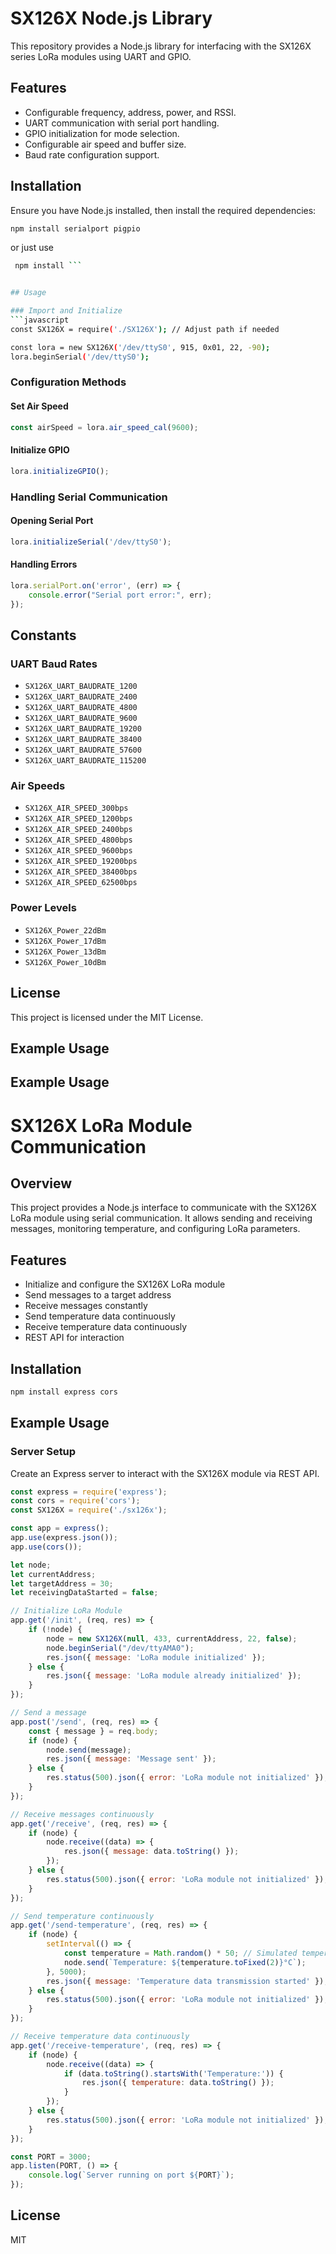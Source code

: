 # SX126X Node.js Library

This repository provides a Node.js library for interfacing with the SX126X series LoRa modules using UART and GPIO.

## Features
- Configurable frequency, address, power, and RSSI.
- UART communication with serial port handling.
- GPIO initialization for mode selection.
- Configurable air speed and buffer size.
- Baud rate configuration support.

## Installation
Ensure you have Node.js installed, then install the required dependencies:

```sh
npm install serialport pigpio
```

or just use 

```sh
 npm install ```


## Usage

### Import and Initialize
```javascript
const SX126X = require('./SX126X'); // Adjust path if needed

const lora = new SX126X('/dev/ttyS0', 915, 0x01, 22, -90);
lora.beginSerial('/dev/ttyS0');
```

### Configuration Methods
#### Set Air Speed
```javascript
const airSpeed = lora.air_speed_cal(9600);
```

#### Initialize GPIO
```javascript
lora.initializeGPIO();
```

### Handling Serial Communication
#### Opening Serial Port
```javascript
lora.initializeSerial('/dev/ttyS0');
```

#### Handling Errors
```javascript
lora.serialPort.on('error', (err) => {
    console.error("Serial port error:", err);
});
```

## Constants
### UART Baud Rates
- `SX126X_UART_BAUDRATE_1200`
- `SX126X_UART_BAUDRATE_2400`
- `SX126X_UART_BAUDRATE_4800`
- `SX126X_UART_BAUDRATE_9600`
- `SX126X_UART_BAUDRATE_19200`
- `SX126X_UART_BAUDRATE_38400`
- `SX126X_UART_BAUDRATE_57600`
- `SX126X_UART_BAUDRATE_115200`

### Air Speeds
- `SX126X_AIR_SPEED_300bps`
- `SX126X_AIR_SPEED_1200bps`
- `SX126X_AIR_SPEED_2400bps`
- `SX126X_AIR_SPEED_4800bps`
- `SX126X_AIR_SPEED_9600bps`
- `SX126X_AIR_SPEED_19200bps`
- `SX126X_AIR_SPEED_38400bps`
- `SX126X_AIR_SPEED_62500bps`

### Power Levels
- `SX126X_Power_22dBm`
- `SX126X_Power_17dBm`
- `SX126X_Power_13dBm`
- `SX126X_Power_10dBm`

## License
This project is licensed under the MIT License.

## Example Usage
 

## Example Usage
# SX126X LoRa Module Communication

## Overview
This project provides a Node.js interface to communicate with the SX126X LoRa module using serial communication. It allows sending and receiving messages, monitoring temperature, and configuring LoRa parameters.

## Features
- Initialize and configure the SX126X LoRa module
- Send messages to a target address
- Receive messages constantly
- Send temperature data continuously
- Receive temperature data continuously
- REST API for interaction

## Installation
```sh
npm install express cors 
```

## Example Usage

### Server Setup
Create an Express server to interact with the SX126X module via REST API.

```javascript
const express = require('express');
const cors = require('cors');
const SX126X = require('./sx126x');

const app = express();
app.use(express.json());
app.use(cors());

let node;
let currentAddress;
let targetAddress = 30;
let receivingDataStarted = false;

// Initialize LoRa Module
app.get('/init', (req, res) => {
    if (!node) {
        node = new SX126X(null, 433, currentAddress, 22, false);
        node.beginSerial("/dev/ttyAMA0");
        res.json({ message: 'LoRa module initialized' });
    } else {
        res.json({ message: 'LoRa module already initialized' });
    }
});

// Send a message
app.post('/send', (req, res) => {
    const { message } = req.body;
    if (node) {
        node.send(message);
        res.json({ message: 'Message sent' });
    } else {
        res.status(500).json({ error: 'LoRa module not initialized' });
    }
});

// Receive messages continuously
app.get('/receive', (req, res) => {
    if (node) {
        node.receive((data) => {
            res.json({ message: data.toString() });
        });
    } else {
        res.status(500).json({ error: 'LoRa module not initialized' });
    }
});

// Send temperature continuously
app.get('/send-temperature', (req, res) => {
    if (node) {
        setInterval(() => {
            const temperature = Math.random() * 50; // Simulated temperature data
            node.send(`Temperature: ${temperature.toFixed(2)}°C`);
        }, 5000);
        res.json({ message: 'Temperature data transmission started' });
    } else {
        res.status(500).json({ error: 'LoRa module not initialized' });
    }
});

// Receive temperature data continuously
app.get('/receive-temperature', (req, res) => {
    if (node) {
        node.receive((data) => {
            if (data.toString().startsWith('Temperature:')) {
                res.json({ temperature: data.toString() });
            }
        });
    } else {
        res.status(500).json({ error: 'LoRa module not initialized' });
    }
});

const PORT = 3000;
app.listen(PORT, () => {
    console.log(`Server running on port ${PORT}`);
});
```

## License
MIT

